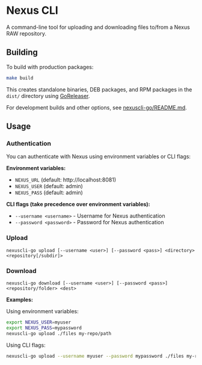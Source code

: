 # Nexus CLI

A command-line tool for uploading and downloading files to/from a Nexus RAW repository.

## Building

To build with production packages:

```sh
make build
```

This creates standalone binaries, DEB packages, and RPM packages in the `dist/` directory using [GoReleaser](https://goreleaser.com).

For development builds and other options, see [nexuscli-go/README.md](nexuscli-go/README.md).

## Usage

### Authentication

You can authenticate with Nexus using environment variables or CLI flags:

**Environment variables:**
- `NEXUS_URL` (default: http://localhost:8081)
- `NEXUS_USER` (default: admin)
- `NEXUS_PASS` (default: admin)

**CLI flags (take precedence over environment variables):**
- `--username <username>` - Username for Nexus authentication
- `--password <password>` - Password for Nexus authentication

### Upload

```
nexuscli-go upload [--username <user>] [--password <pass>] <directory> <repository[/subdir]>
```

### Download

```
nexuscli-go download [--username <user>] [--password <pass>] <repository/folder> <dest>
```

**Examples:**

Using environment variables:
```bash
export NEXUS_USER=myuser
export NEXUS_PASS=mypassword
nexuscli-go upload ./files my-repo/path
```

Using CLI flags:
```bash
nexuscli-go upload --username myuser --password mypassword ./files my-repo/path
```
